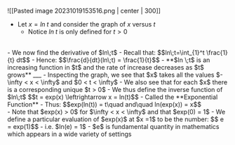 ![[Pasted image 20231019153516.png | center | 300]]
<br>
- Let $x = ln\;t$ and consider the graph of $x$ versus $t$
	- Notice $ln\;t$ is only defined for $t > 0$ 
<br>
- We now find the derivative of $ln\;t$
- Recall that: $$ln\;t=\int_{1}^t \frac{1}{t} dt$$
- Hence:
$$\frac{d}{dt}(ln\;t) = \frac{1}{t}$$
- **$ln \;t$ is an increasing function in $t$ and the rate of increase decreases as $t$ grows**
___
- Inspecting the graph, we see that $x$ takes all the values $- \infty < x < \infty$ and $0 < t < \infty$
- We also see that for each $x$ there is a corresponding unique $t > 0$
- We thus define the inverse function of $ln\;t$
	$$t = exp(x) \leftrightarrow x = ln(t)$$
- Called the **Exponential Function**
- Thus:
	$$exp(ln(t)) = t\quad and\quad ln(exp(x)) = x$$
<br>
- Note that $exp(x) > 0$ for $\infty < x < \infty$ and that $exp(0) = 1$
- We define a particular evaluation of $exp(x)$ at $x =1$ to be the number:
	$$ e = exp(1)$$
- i.e. $ln(e) = 1$
- $e$ is fundamental quantity in mathematics which appears in a wide variety of settings